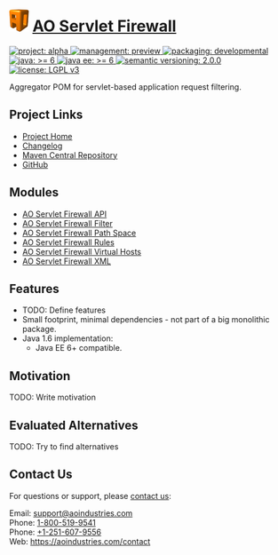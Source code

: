 # [<img src="ao-logo.png" alt="AO Logo" width="35" height="40">](https://aoindustries.com/) [AO Servlet Firewall](https://aoindustries.com/ao-servlet-firewall/)
<p>
	<a href="https://aoindustries.com/life-cycle#project-alpha">
		<img src="https://aoindustries.com/ao-badges/project-alpha.svg" alt="project: alpha" />
	</a>
	<a href="https://aoindustries.com/life-cycle#management-preview">
		<img src="https://aoindustries.com/ao-badges/management-preview.svg" alt="management: preview" />
	</a>
	<a href="https://aoindustries.com/life-cycle#packaging-developmental">
		<img src="https://aoindustries.com/ao-badges/packaging-developmental.svg" alt="packaging: developmental" />
	</a>
	<br />
	<a href="https://docs.oracle.com/javase/6/docs/api/">
		<img src="https://aoindustries.com/ao-badges/java-6.svg" alt="java: &gt;= 6" />
	</a>
	<a href="https://docs.oracle.com/javaee/6/api/">
		<img src="https://aoindustries.com/ao-badges/javaee-6.svg" alt="java ee: &gt;= 6" />
	</a>
	<a href="http://semver.org/spec/v2.0.0.html">
		<img src="https://aoindustries.com/ao-badges/semver-2.0.0.svg" alt="semantic versioning: 2.0.0" />
	</a>
	<a href="https://www.gnu.org/licenses/lgpl-3.0">
		<img src="https://aoindustries.com/ao-badges/license-lgpl-3.0.svg" alt="license: LGPL v3" />
	</a>
</p>

Aggregator POM for servlet-based application request filtering.

## Project Links
* [Project Home](https://aoindustries.com/ao-servlet-firewall/)
* [Changelog](https://aoindustries.com/ao-servlet-firewall/changelog)
* [Maven Central Repository](https://search.maven.org/#search%7Cgav%7C1%7Cg:%22com.aoindustries%22%20AND%20a:%22ao-servlet-firewall%22)
* [GitHub](https://github.com/aoindustries/ao-servlet-firewall)

## Modules
* [AO Servlet Firewall API](https://aoindustries.com/ao-servlet-firewall/api/)
* [AO Servlet Firewall Filter](https://aoindustries.com/ao-servlet-firewall/filter/)
* [AO Servlet Firewall Path Space](https://aoindustries.com/ao-servlet-firewall/path-space/)
* [AO Servlet Firewall Rules](https://aoindustries.com/ao-servlet-firewall/rules/)
* [AO Servlet Firewall Virtual Hosts](https://aoindustries.com/ao-servlet-firewall/virtual-hosts/)
* [AO Servlet Firewall XML](https://aoindustries.com/ao-servlet-firewall/xml/)

## Features
* TODO: Define features
* Small footprint, minimal dependencies - not part of a big monolithic package.
* Java 1.6 implementation:
    * Java EE 6+ compatible.

## Motivation
TODO: Write motivation

## Evaluated Alternatives
TODO: Try to find alternatives

## Contact Us
For questions or support, please [contact us](https://aoindustries.com/contact):

Email: [support@aoindustries.com](mailto:support@aoindustries.com)  
Phone: [1-800-519-9541](tel:1-800-519-9541)  
Phone: [+1-251-607-9556](tel:+1-251-607-9556)  
Web: https://aoindustries.com/contact
